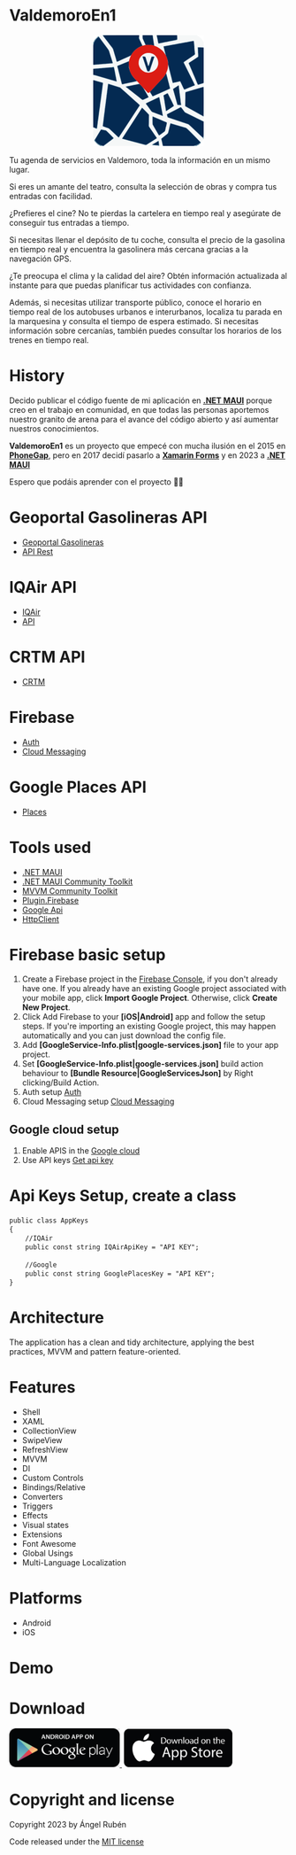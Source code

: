 # ValdemoroEn1
<p align="center">
  <img src ="/images/logo.png?raw=true" width="200" />
</p>

Tu agenda de servicios en Valdemoro, toda la información en un mismo lugar.

Si eres un amante del teatro, consulta la selección de obras y compra tus entradas con facilidad.

¿Prefieres el cine? No te pierdas la cartelera en tiempo real y asegúrate de conseguir tus entradas a tiempo.

Si necesitas llenar el depósito de tu coche, consulta el precio de la gasolina en tiempo real y encuentra la gasolinera más cercana gracias a la navegación GPS.

¿Te preocupa el clima y la calidad del aire? Obtén información actualizada al instante para que puedas planificar tus actividades con confianza.

Además, si necesitas utilizar transporte público, conoce el horario en tiempo real de los autobuses urbanos e interurbanos, localiza tu parada en la marquesina y consulta el tiempo de espera estimado. Si necesitas información sobre cercanías, también puedes consultar los horarios de los trenes en tiempo real.

# History
Decido publicar el código fuente de mi aplicación en **[.NET MAUI](https://learn.microsoft.com/es-es/dotnet/maui/what-is-maui)** porque creo en el trabajo en comunidad, en que todas las personas aportemos nuestro granito de arena para el avance del código abierto y así aumentar nuestros conocimientos.

**ValdemoroEn1** es un proyecto que empecé con mucha ilusión en el 2015 en **[PhoneGap](https://es.wikipedia.org/wiki/PhoneGap)**, pero en 2017 decidí pasarlo a **[Xamarin Forms](https://learn.microsoft.com/es-es/xamarin/get-started/what-is-xamarin-forms)** y en 2023 a **[.NET MAUI](https://learn.microsoft.com/es-es/dotnet/maui/what-is-maui)**

Espero que podáis aprender con el proyecto 👋🏽

# Geoportal Gasolineras API
* [Geoportal Gasolineras](https://geoportalgasolineras.es/geoportal-instalaciones/Inicio)
* [API Rest](https://sedeaplicaciones.minetur.gob.es/ServiciosRESTCarburantes/PreciosCarburantes/help)

# IQAir API
* [IQAir](https://www.iqair.com/es/)
* [API](https://api-docs.iqair.com/)

# CRTM API
* [CRTM](https://www.crtm.es/tu-transporte-publico.aspx)

# Firebase
* [Auth](https://firebase.google.com/docs/auth)
* [Cloud Messaging](https://firebase.google.com/docs/cloud-messaging)

# Google Places API
* [Places](https://developers.google.com/maps/documentation/places/web-service)

# Tools used
* [.NET MAUI](https://github.com/dotnet/maui)
* [.NET MAUI Community Toolkit](https://github.com/CommunityToolkit/Maui)
* [MVVM Community Toolkit](https://aka.ms/mvvmtoolkit/docs)
* [Plugin.Firebase](https://github.com/TobiasBuchholz/Plugin.Firebase)
* [Google Api](https://github.com/vivet/GoogleApi)
* [HttpClient](https://learn.microsoft.com/en-us/dotnet/maui/data-cloud/rest)

# Firebase basic setup
1. Create a Firebase project in the [Firebase Console](https://console.firebase.google.com/), if you don't already have one. If you already have an existing Google project associated with your mobile app, click **Import Google Project**. Otherwise, click **Create New Project**.
2. Click Add Firebase to your **[iOS|Android]** app and follow the setup steps. If you're importing an existing Google project, this may happen automatically and you can just download the config file.
3. Add **[GoogleService-Info.plist|google-services.json]** file to your app project.
4. Set **[GoogleService-Info.plist|google-services.json]** build action behaviour to **[Bundle Resource|GoogleServicesJson]** by Right clicking/Build Action.
5. Auth setup [Auth](https://github.com/TobiasBuchholz/Plugin.Firebase/blob/development/docs/auth.md)
6. Cloud Messaging setup [Cloud Messaging](https://github.com/TobiasBuchholz/Plugin.Firebase/blob/development/docs/cloud_messaging.md)

## Google cloud setup
1. Enable APIS in the [Google cloud](https://developers.google.com/maps/documentation/places/web-service/cloud-setup)
2. Use API keys [Get api key](https://developers.google.com/maps/documentation/places/web-service/get-api-key)

# Api Keys Setup, create a class
```
public class AppKeys
{
    //IQAir
    public const string IQAirApiKey = "API KEY";

    //Google
    public const string GooglePlacesKey = "API KEY";
}
```

# Architecture
The application has a clean and tidy architecture, applying the best practices, MVVM and pattern feature-oriented.

# Features
  * Shell
  * XAML
  * CollectionView
  * SwipeView
  * RefreshView
  * MVVM
  * DI
  * Custom Controls
  * Bindings/Relative
  * Converters
  * Triggers
  * Effects
  * Visual states
  * Extensions
  * Font Awesome
  * Global Usings
  * Multi-Language Localization
  
# Platforms
  * Android
  * iOS

# Demo
 
# Download
<a href="https://play.google.com/store/apps/details?id=es.valtimoretec.valdemoroenuno" target="_blank">
  <img width="200" src="/images/googleplay.png?raw=true"/>
</a>

<a href="https://apps.apple.com/es/app/valdemoroen1/id6447635266" target="_blank">
  <img width="200" src="/images/applestore.jpg?raw=true"/>
</a>

# Copyright and license
Copyright 2023 by Ángel Rubén

Code released under the [MIT license](https://en.wikipedia.org/wiki/MIT_License)
